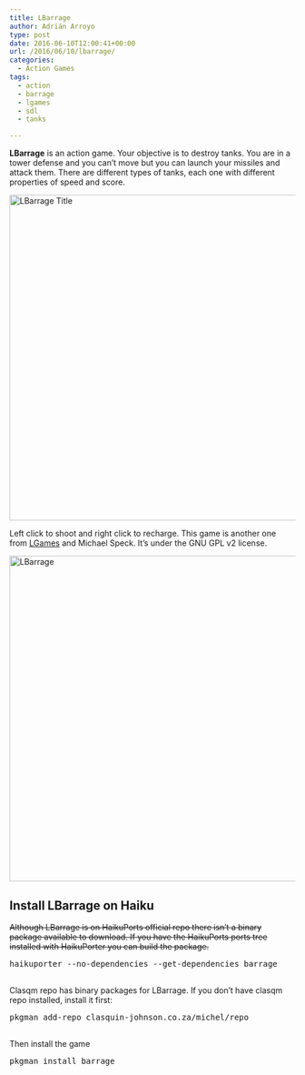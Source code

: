 ```yaml
---
title: LBarrage
author: Adrián Arroyo
type: post
date: 2016-06-10T12:00:41+00:00
url: /2016/06/10/lbarrage/
categories:
  - Action Games
tags:
  - action
  - barrage
  - lgames
  - sdl
  - tanks

---
```

**LBarrage** is an action game. Your objective is to destroy tanks. You are in a tower defense and you can&#8217;t move but you can launch your missiles and attack them. There are different types of tanks, each one with different properties of speed and score.

<img class="alignnone size-full wp-image-79" src="https://gamingonhaiku.cf/wp-content/uploads/2016/05/LBarrage-Title.png" alt="LBarrage Title" width="704" height="573" srcset="https://gamingonhaiku.cf/wp-content/uploads/2016/05/LBarrage-Title.png 704w, https://gamingonhaiku.cf/wp-content/uploads/2016/05/LBarrage-Title-300x244.png 300w" sizes="(max-width: 709px) 85vw, (max-width: 909px) 67vw, (max-width: 984px) 61vw, (max-width: 1362px) 45vw, 600px" />

Left click to shoot and right click to recharge. This game is another one from [LGames][1] and Michael Speck. It&#8217;s under the GNU GPL v2 license.

<img class="alignnone size-full wp-image-80" src="https://gamingonhaiku.cf/wp-content/uploads/2016/05/LBarrage.png" alt="LBarrage" width="708" height="573" srcset="https://gamingonhaiku.cf/wp-content/uploads/2016/05/LBarrage.png 708w, https://gamingonhaiku.cf/wp-content/uploads/2016/05/LBarrage-300x243.png 300w" sizes="(max-width: 709px) 85vw, (max-width: 909px) 67vw, (max-width: 984px) 61vw, (max-width: 1362px) 45vw, 600px" />

## Install LBarrage on Haiku

<del>Although LBarrage is on HaikuPorts official repo there isn&#8217;t a binary package available to download. If you have the HaikuPorts ports tree installed with HaikuPorter you can build the package.</del>

<pre>haikuporter --no-dependencies --get-dependencies barrage

</pre>

Clasqm repo has binary packages for LBarrage. If you don&#8217;t have clasqm repo installed, install it first:

<pre>pkgman add-repo clasquin-johnson.co.za/michel/repo

</pre>

Then install the game

<pre>pkgman install barrage</pre>

 [1]: http://lgames.sf.net